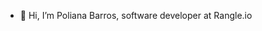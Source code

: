 - 👋 Hi, I’m Poliana Barros, software developer at Rangle.io


<!---
PoliiDeBarros/PoliiDeBarros is a ✨ special ✨ repository because its `README.md` (this file) appears on your GitHub profile.
You can click the Preview link to take a look at your changes.
--->
